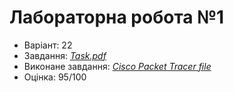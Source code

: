 # Лабораторна робота №1

- Варіант: 22
- Завдання: [*Task.pdf*](./Task.pdf)
- Виконане завдання: [*Cisco Packet Tracer file*](./Lab1.pkt)
- Оцінка: 95/100